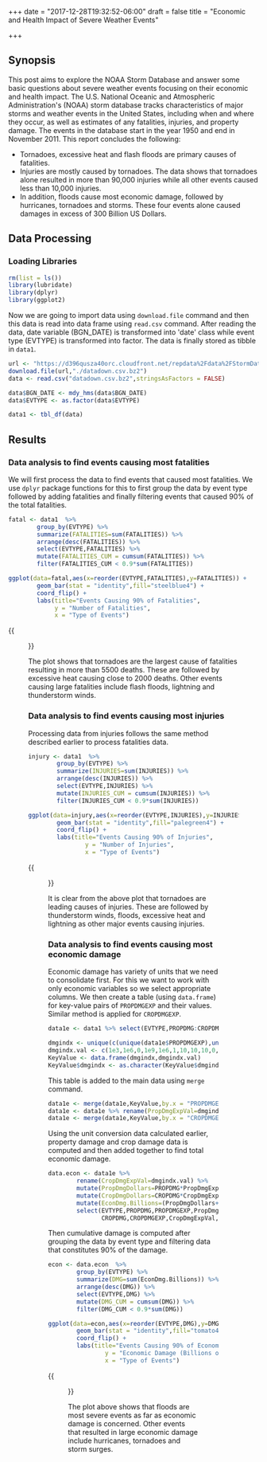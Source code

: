 +++
date = "2017-12-28T19:32:52-06:00"
draft = false
title = "Economic and Health Impact of Severe Weather Events"

+++

## Synopsis

This post aims to explore the NOAA Storm Database and answer some basic questions about severe weather events focusing on their economic and health impact. The U.S. National Oceanic and Atmospheric Administration's (NOAA) storm database tracks characteristics of major storms and weather events in the United States, including when and where they occur, as well as estimates of any fatalities, injuries, and property damage. The events in the database start in the year 1950 and end in November 2011. This report concludes the following:

* Tornadoes, excessive heat and flash floods are primary causes of fatalities. 
* Injuries are mostly caused by tornadoes. The data shows that tornadoes alone resulted in more than 90,000 injuries while all other events caused less than 10,000 injuries.
* In addition, floods cause most economic damage, followed by hurricanes, tornadoes and storms. These four events alone caused damages in excess of 300 Billion US Dollars.

## Data Processing
### Loading Libraries


```r
rm(list = ls())
library(lubridate)
library(dplyr)
library(ggplot2)
```

Now we are going to import data using `download.file` command and then this data is read into data frame using `read.csv` command. After reading the data, date variable (BGN_DATE) is transformed into 'date' class while event type (EVTYPE) is transformed into factor. The data is finally stored as tibble in `data1`.


```r
url <- "https://d396qusza40orc.cloudfront.net/repdata%2Fdata%2FStormData.csv.bz2"
download.file(url,"./datadown.csv.bz2")
data <- read.csv("datadown.csv.bz2",stringsAsFactors = FALSE)

data$BGN_DATE <- mdy_hms(data$BGN_DATE)
data$EVTYPE <- as.factor(data$EVTYPE)

data1 <- tbl_df(data)
```

## Results

### Data analysis to find events causing most fatalities
We will first process the data to find events that caused most fatalities. We use `dplyr` package functions for this to first group the data by event type followed by adding fatalities and finally filtering events that caused 90% of the total fatalities.


```r
fatal <- data1  %>% 
        group_by(EVTYPE) %>% 
        summarize(FATALITIES=sum(FATALITIES)) %>% 
        arrange(desc(FATALITIES)) %>% 
        select(EVTYPE,FATALITIES) %>% 
        mutate(FATALITIES_CUM = cumsum(FATALITIES)) %>%
        filter(FATALITIES_CUM < 0.9*sum(FATALITIES))

ggplot(data=fatal,aes(x=reorder(EVTYPE,FATALITIES),y=FATALITIES)) + 
        geom_bar(stat = "identity",fill="steelblue4") + 
        coord_flip() + 
        labs(title="Events Causing 90% of Fatalities",
             y = "Number of Fatalities",
             x = "Type of Events")
```

{{<figure src="../images/fatalities-1.png" width="900px" >}}

The plot shows that tornadoes are the largest cause of fatalities resulting in more than 5500 deaths. These are followed by excessive heat causing close to 2000 deaths. Other events causing large fatalities include flash floods, lightning and thunderstorm winds.

### Data analysis to find events causing most injuries
Processing data from injuries follows the same method described earlier to process fatalities data.


```r
injury <- data1  %>% 
        group_by(EVTYPE) %>% 
        summarize(INJURIES=sum(INJURIES)) %>% 
        arrange(desc(INJURIES)) %>% 
        select(EVTYPE,INJURIES) %>% 
        mutate(INJURIES_CUM = cumsum(INJURIES)) %>%
        filter(INJURIES_CUM < 0.9*sum(INJURIES))

ggplot(data=injury,aes(x=reorder(EVTYPE,INJURIES),y=INJURIES)) + 
        geom_bar(stat = "identity",fill="palegreen4") + 
        coord_flip() +
        labs(title="Events Causing 90% of Injuries",
                y = "Number of Injuries",
                x = "Type of Events")
```

{{<figure src="../images/injuries-1.png" width="900px" >}}

It is clear from the above plot that tornadoes are leading causes of injuries. These are followed by thunderstorm winds, floods, excessive heat and lightning as other major events causing injuries.

### Data analysis to find events causing most economic damage
Economic damage has variety of units that we need to consolidate first. For this we want to work with only economic variables so we select appropriate columns. We then create a table (using `data.frame`) for key-value pairs of `PROPDMGEXP` and their values. Similar method is applied for `CROPDMGEXP`.


```r
data1e <- data1 %>% select(EVTYPE,PROPDMG:CROPDMGEXP)

dmgindx <- unique(c(unique(data1e$PROPDMGEXP),unique(data1e$CROPDMGEXP)))
dmgindx.val <- c(1e3,1e6,0,1e9,1e6,1,10,10,10,0,10,10,10,100,10,100,0,10,10,1e3)
KeyValue <- data.frame(dmgindx,dmgindx.val)
KeyValue$dmgindx <- as.character(KeyValue$dmgindx)
```

This table is added to the main data using `merge` command.


```r
data1e <- merge(data1e,KeyValue,by.x = "PROPDMGEXP",by.y = "dmgindx")
data1e <- data1e %>% rename(PropDmgExpVal=dmgindx.val)
data1e <- merge(data1e,KeyValue,by.x = "CROPDMGEXP",by.y = "dmgindx")
```

Using the unit conversion data calculated earlier, property damage and crop damage data is computed and then added together to find total economic damage.


```r
data.econ <- data1e %>% 
        rename(CropDmgExpVal=dmgindx.val) %>% 
        mutate(PropDmgDollars=PROPDMG*PropDmgExpVal) %>% 
        mutate(CropDmgDollars=CROPDMG*CropDmgExpVal) %>% 
        mutate(EconDmg.Billions=(PropDmgDollars+CropDmgDollars)/1e9) %>%
        select(EVTYPE,PROPDMG,PROPDMGEXP,PropDmgExpVal,PropDmgDollars,
               CROPDMG,CROPDMGEXP,CropDmgExpVal,CropDmgDollars,EconDmg.Billions)
```

Then cumulative damage is computed after grouping the data  by event type and filtering data that constitutes 90% of the damage.


```r
econ <- data.econ  %>% 
        group_by(EVTYPE) %>% 
        summarize(DMG=sum(EconDmg.Billions)) %>% 
        arrange(desc(DMG)) %>% 
        select(EVTYPE,DMG) %>% 
        mutate(DMG_CUM = cumsum(DMG)) %>%
        filter(DMG_CUM < 0.9*sum(DMG))

ggplot(data=econ,aes(x=reorder(EVTYPE,DMG),y=DMG)) + 
        geom_bar(stat = "identity",fill="tomato4") + 
        coord_flip() + 
        labs(title="Events Causing 90% of Economic Damage",
                y = "Economic Damage (Billions of US Dollars)",
                x = "Type of Events")
```

{{<figure src="../images/econ-1.png" width="900px" >}}

The plot above shows that floods are most severe events as far as economic damage is concerned. Other events that resulted in large economic damage include hurricanes, tornadoes and storm surges.
